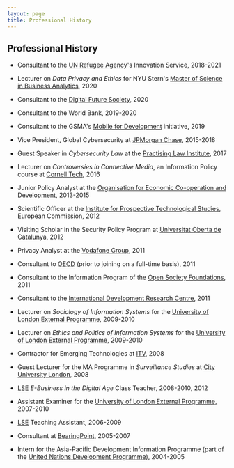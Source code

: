 ```yaml
---
layout: page
title: Professional History
---
```


## Professional History



- Consultant to the [UN Refugee Agency](https://www.unhcr.org/)'s Innovation Service, 2018-2021
- Lecturer on _Data Privacy and Ethics_ for NYU Stern's [Master of Science in Business Analytics](https://www.stern.nyu.edu/programs-admissions/ms-business-analytics), 2020


- Consultant to the [Digital Future Society](https://digitalfuturesociety.com/), 2020
- Consultant to the World Bank, 2019-2020

- Consultant to the GSMA's [Mobile for Development](https://www.gsma.com/mobilefordevelopment/) initiative, 2019

- Vice President, Global Cybersecurity at <a href="https://www.jpmorganchase.com/" target="_blank"> JPMorgan Chase</a>, 2015-2018

- Guest Speaker in <i>Cybersecurity Law</i> at the <a href="http://www.pli.edu/" target="_blank">Practising Law Institute</a>, 2017

- Lecturer on <i>Controversies in Connective Media</i>, an Information Policy course at <a href="http://tech.cornell.edu/" target="_blank">Cornell Tech</a>, 2016

- Junior Policy Analyst at the <a href="http://oecd.org/" target="_blank">Organisation for Economic Co-operation and Development</a>, 2013-2015

- Scientific Officer at the <a href="https://ec.europa.eu/jrc/en/institutes/ipts" target="_blank">Institute for Prospective Technological Studies</a>, European Commission, 2012

- Visiting Scholar in the Security Policy Program at <a href="http://www.uoc.edu/" target="_blank">Universitat Oberta de Catalunya</a>, 2012

- Privacy Analyst at the <a href="http://www.vodafone.com" target="_blank">Vodafone Group</a>, 2011

- Consultant to <a href="http://www.oecd.org" target="_blank">OECD</a> (prior to joining on a full-time basis), 2011

- Consultant to the Information Program of the <a href="http://www.opensocietyfoundations.org" target="_blank">Open Society Foundations</a>, 2011

- Consultant to the <a href="http://www.idrc.ca" target="_blank">International Development Research Centre</a>, 2011

- Lecturer on <i>Sociology of Information Systems</i> for the <a href="http://www.londoninternational.ac.uk" target="_blank">University of London External Programme</a>, 2009-2010

- Lecturer on <i>Ethics and Politics of Information Systems</i> for the <a href="http://www.londoninternational.ac.uk" target="_blank">University of London External Programme</a>, 2009-2010

- Contractor for Emerging Technologies at <a href="http://www.itv.com" target="_blank">ITV</a>, 2008

- Guest Lecturer for the MA Programme in <i>Surveillance Studies</i> at <a href="http://www.city.ac.uk" target="_blank">City University London</a>, 2008

- <a href="http://www.lse.ac.uk" target="_blank">LSE</a> <i>E-Business in the Digital Age</i> Class Teacher, 2008-2010, 2012

- Assistant Examiner for the <a href="http://www.londoninternational.ac.uk" target="_blank">University of London External Programme</a>, 2007-2010

- <a href="http://www.lse.ac.uk" target="_blank">LSE</a> Teaching Assistant, 2006-2009

- Consultant at <a href="http://www.bearingpoint.com" target="_blank">BearingPoint</a>, 2005-2007

- Intern for the Asia-Pacific Development Information Programme (part of the <a href="http://www.undp.org/content/undp/en/home.html" target="_blank"> United Nations Development Programme</a>), 2004-2005
